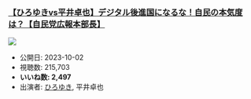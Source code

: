 ### [【ひろゆきvs平井卓也】デジタル後進国になるな！自民の本気度は？【自民党広報本部長】](https://www.youtube.com/watch?v=y2i1xkKmeVg)
[![](https://img.youtube.com/vi/y2i1xkKmeVg/sddefault.jpg)](https://www.youtube.com/watch?v=y2i1xkKmeVg)
-   公開日: 2023-10-02
-   視聴数: 215,703
-   **いいね数: 2,497**
-   出演者: [ひろゆき](/rehacq_fan/people/ひろゆき "wikilink"), 平井卓也
